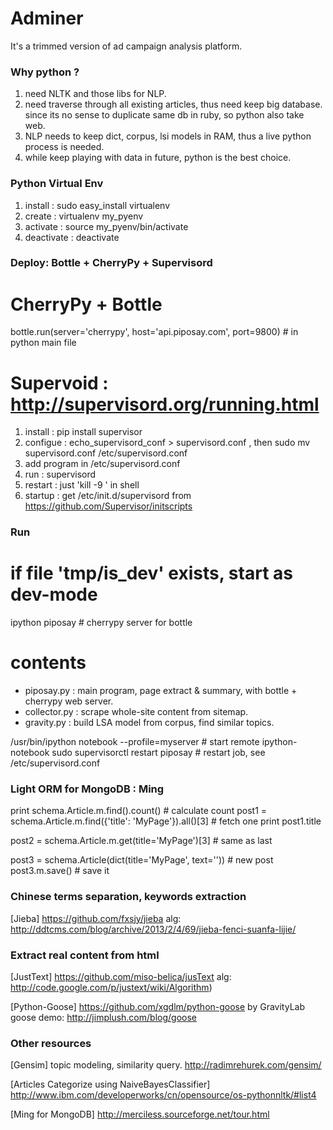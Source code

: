 # Adminer

It's a trimmed version of ad campaign analysis platform.

### Why python ?
  1. need NLTK and those libs for NLP.
  2. need traverse through all existing articles, thus need keep big database.
     since its no sense to duplicate same db in ruby, so python also take web.
  3. NLP needs to keep dict, corpus, lsi models in RAM, thus a live python process is needed.
  4. while keep playing with data in future, python is the best choice.

### Python Virtual Env
  1. install    : sudo easy_install virtualenv
  2. create     : virtualenv my_pyenv
  3. activate   : source my_pyenv/bin/activate
  4. deactivate : deactivate

### Deploy: Bottle + CherryPy + Supervisord
  # CherryPy + Bottle
  bottle.run(server='cherrypy', host='api.piposay.com', port=9800)  # in python main file 

  # Supervoid : http://supervisord.org/running.html
  1. install    : pip install supervisor
  2. configue   : echo_supervisord_conf > supervisord.conf , then sudo mv supervisord.conf /etc/supervisord.conf  
  3. add program in /etc/supervisord.conf
  4. run        : supervisord
  5. restart    : just 'kill -9 <pid>' in shell
  6. startup    : get /etc/init.d/supervisord from https://github.com/Supervisor/initscripts

### Run
  # if file 'tmp/is_dev' exists, start as dev-mode
  ipython piposay # cherrypy server for bottle

  # contents
  + piposay.py    : main program, page extract & summary, with bottle + cherrypy web server.
  + collector.py  : scrape whole-site content from sitemap.
  + gravity.py    : build LSA model from corpus, find similar topics.

  /usr/bin/ipython notebook --profile=myserver  # start remote ipython-notebook
  sudo supervisorctl restart piposay # restart job, see /etc/supervisord.conf

### Light ORM for MongoDB : Ming
  print schema.Article.m.find().count()     # calculate count
  post1 = schema.Article.m.find({'title': 'MyPage'}).all()[3]  # fetch one
  print post1.title

  post2 = schema.Article.m.get(title='MyPage')[3] # same as last

  post3 = schema.Article(dict(title='MyPage', text='')) # new post 
  post3.m.save()  # save it

### Chinese terms separation, keywords extraction
  [Jieba]
    https://github.com/fxsjy/jieba
    alg: http://ddtcms.com/blog/archive/2013/2/4/69/jieba-fenci-suanfa-lijie/

### Extract real content from html
  [JustText] https://github.com/miso-belica/jusText
    alg: http://code.google.com/p/justext/wiki/Algorithm)

  [Python-Goose] https://github.com/xgdlm/python-goose by GravityLab
    goose demo: http://jimplush.com/blog/goose


### Other resources
  [Gensim] topic modeling, similarity query.
    http://radimrehurek.com/gensim/

  [Articles Categorize using NaiveBayesClassifier]
    http://www.ibm.com/developerworks/cn/opensource/os-pythonnltk/#list4

  [Ming for MongoDB]
    http://merciless.sourceforge.net/tour.html

